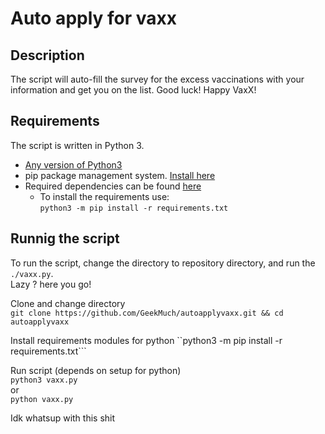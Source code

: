 # Auto apply for vaxx

## Description
The script will auto-fill the survey for the excess vaccinations with your information and get you on the list. Good luck!  Happy VaxX!  

## Requirements
The script is written in Python 3.

- [Any version of Python3](https://www.python.org/downloads/)
- pip package management system. [Install here](https://pip.pypa.io/en/stable/installing/)
- Required dependencies can be found [here](https://github.com/GeekMuch/autoapplyvaxx/blob/master/requirements.txt)
  - To install the requirements use:  
    ```python3 -m pip install -r requirements.txt```

## Runnig the script
To run the script, change the directory to repository directory, and run the ```./vaxx.py```.  
Lazy ? here you go!  
  
Clone and change directory  
```git clone https://github.com/GeekMuch/autoapplyvaxx.git && cd autoapplyvaxx ```  

Install requirements modules for python
``python3 -m pip install -r requirements.txt```

Run script (depends on setup for python)  
```python3 vaxx.py```  
or  
```python vaxx.py```


Idk whatsup with this shit 
